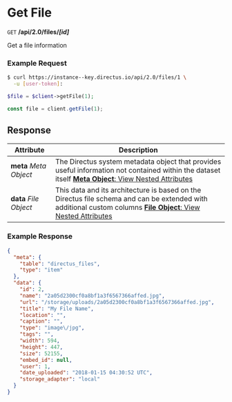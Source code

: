 # Get File

<span class="request">`GET` **/api/2.0/files/_[id]_**</span>

<span class="description">Get a file information</span>

### Example Request

```bash
$ curl https://instance--key.directus.io/api/2.0/files/1 \
  -u [user-token]:
```

```php
$file = $client->getFile(1);
```

```javascript
const file = client.getFile(1);
```

## Response

<span class="attributes">Attribute</span> | Description
--------|------------
**meta** _Meta Object_ | The Directus system metadata object that provides useful information not contained within the dataset itself [**Meta Object**: View Nested Attributes](/overview/objects-model.md#meta-object)
**data** _File Object_ | <span class="custom">This data and its architecture is based on the Directus file schema and can be extended with additional custom columns</span> [**File Object**: View Nested Attributes](/overview/objects-model.md#file-object)

### Example Response

```json
{
  "meta": {
    "table": "directus_files",
    "type": "item"
  },
  "data": {
    "id": 2,
    "name": "2a05d2300cf0a8bf1a3f6567366affed.jpg",
    "url": "/storage/uploads/2a05d2300cf0a8bf1a3f6567366affed.jpg",
    "title": "My File Name",
    "location": "",
    "caption": "",
    "type": "image\/jpg",
    "tags": "",
    "width": 594,
    "height": 447,
    "size": 52155,
    "embed_id": null,
    "user": 1,
    "date_uploaded": "2018-01-15 04:30:52 UTC",
    "storage_adapter": "local"
  }
}
```
